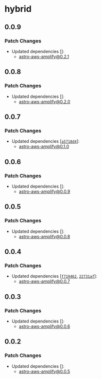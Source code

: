 # hybrid

## 0.0.9

### Patch Changes

- Updated dependencies []:
  - astro-aws-amplify@0.2.1

## 0.0.8

### Patch Changes

- Updated dependencies []:
  - astro-aws-amplify@0.2.0

## 0.0.7

### Patch Changes

- Updated dependencies [[`a5718d4`](https://github.com/alexnguyennz/astro-aws-amplify/commit/a5718d470043db7abcd07e5c601c348a9a87efb5)]:
  - astro-aws-amplify@0.1.0

## 0.0.6

### Patch Changes

- Updated dependencies []:
  - astro-aws-amplify@0.0.9

## 0.0.5

### Patch Changes

- Updated dependencies []:
  - astro-aws-amplify@0.0.8

## 0.0.4

### Patch Changes

- Updated dependencies [[`f719462`](https://github.com/alexnguyennz/astro-aws-amplify/commit/f71946256dd1b62896bd49458eb9860f2da9ac94), [`22731af`](https://github.com/alexnguyennz/astro-aws-amplify/commit/22731af0794e054be7e55680f1bfe8d1c7dde7e0)]:
  - astro-aws-amplify@0.0.7

## 0.0.3

### Patch Changes

- Updated dependencies []:
  - astro-aws-amplify@0.0.6

## 0.0.2

### Patch Changes

- Updated dependencies []:
  - astro-aws-amplify@0.0.5
